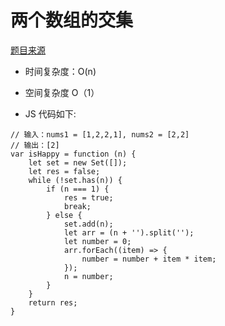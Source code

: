 # 两个数组的交集

[题目来源](https://leetcode-cn.com/problems/happy-number/)

-   时间复杂度：O(n)

-   空间复杂度 O（1）

-   JS 代码如下:

```JS
// 输入：nums1 = [1,2,2,1], nums2 = [2,2]
// 输出：[2]
var isHappy = function (n) {
    let set = new Set([]);
    let res = false;
    while (!set.has(n)) {
        if (n === 1) {
            res = true;
            break;
        } else {
            set.add(n);
            let arr = (n + '').split('');
            let number = 0;
            arr.forEach((item) => {
                number = number + item * item;
            });
            n = number;
        }
    }
    return res;
}
```
